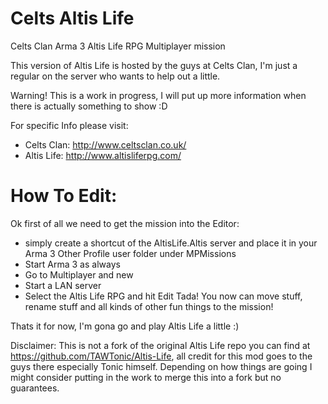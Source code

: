 Celts Altis Life
================

Celts Clan Arma 3 Altis Life RPG Multiplayer mission

This version of Altis Life is hosted by the guys at Celts Clan, I'm just a regular on the server who wants to help out a little.

Warning! This is a work in progress, I will put up more information when there is actually something to show :D

For specific Info please visit:
- Celts Clan: http://www.celtsclan.co.uk/
- Altis Life: http://www.altisliferpg.com/

How To Edit:
================
Ok first of all we need to get the mission into the Editor:
- simply create a shortcut of the AltisLife.Altis server and place it in your Arma 3 Other Profile user folder under MPMissions
- Start Arma 3 as always
- Go to Multiplayer and new
- Start a LAN server
- Select the Altis Life RPG and hit Edit
Tada! You now can move stuff, rename stuff and all kinds of other fun things to the mission!

Thats it for now, I'm gona go and play Altis Life a little :)

Disclaimer: This is not a fork of the original Altis Life repo you can find at https://github.com/TAWTonic/Altis-Life, all credit for this mod goes to the guys there especially Tonic himself. Depending on how things are going I might consider putting in the work to merge this into a fork but no guarantees.